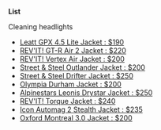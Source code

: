 <!--- https://akirameru.github.io/list/ -->
**List**

Cleaning headlights
- [Leatt GPX 4.5 Lite Jacket : $190](https://www.revzilla.com/motorcycle/leatt-gpx-45-lite-jacket)
- [REV'IT! GT-R Air 2 Jacket : $220](https://www.revzilla.com/motorcycle/revit-gt-r-air-2-jacket)
- [REV'IT! Vertex Air Jacket : $200](https://www.revzilla.com/motorcycle/revit-vertex-air-jacket)
- [Street & Steel Outlander Jacket : $200](https://www.revzilla.com/motorcycle/street-steel-outlander-jacket)
- [Street & Steel Drifter Jacket : $250](https://www.revzilla.com/motorcycle/street-steel-drifter-jacket)
- [Olympia Durham Jacket : $200](https://www.revzilla.com/motorcycle/olympia-durham-jacket)
- [Alpinestars Leonis Drystar Jacket : $250](https://www.revzilla.com/motorcycle/alpinestars-leonis-drystar-jacket)
- [REV'IT! Torque Jacket : $240](https://www.revzilla.com/motorcycle/revit-torque-jacket)
- [Icon Automag 2 Stealth Jacket : $235](https://www.revzilla.com/motorcycle/icon-automag-2-stealth-jacket)
- [Oxford Montreal 3.0 Jacket : $200](https://www.revzilla.com/motorcycle/oxford-montreal-30-jacket)
